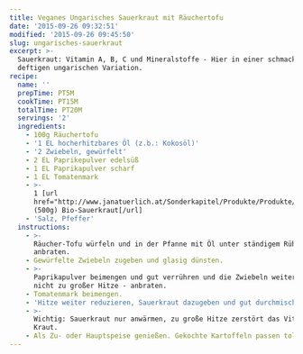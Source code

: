 ```yaml
---
title: Veganes Ungarisches Sauerkraut mit Räuchertofu
date: '2015-09-26 09:32:51'
modified: '2015-09-26 09:45:50'
slug: ungarisches-sauerkraut
excerpt: >-
  Sauerkraut: Vitamin A, B, C und Mineralstoffe - Hier in einer schmackhaft,
  deftigen ungarischen Variation.
recipe:
  name: ''
  prepTime: PT5M
  cookTime: PT15M
  totalTime: PT20M
  servings: '2'
  ingredients:
    - 100g Räuchertofu
    - '1 EL hocherhitzbares Öl (z.b.: Kokosöl)'
    - '2 Zwiebeln, gewürfelt'
    - 2 EL Paprikepulver edelsüß
    - 1 EL Paprikapulver scharf
    - 1 EL Tomatenmark
    - >-
      1 [url
      href="http://www.janatuerlich.at/Sonderkapitel/Produkte/Produkte/Portal.aspx?produktgruppe=1510&produkt=384"]Packung
      (500g) Bio-Sauerkraut[/url]
    - 'Salz, Pfeffer'
  instructions:
    - >-
      Räucher-Tofu würfeln und in der Pfanne mit Öl unter ständigem Rühren
      anbraten.
    - Gewürfelte Zwiebeln zugeben und glasig dünsten.
    - >-
      Paprikapulver beimengen und gut verrühren und die Zwiebeln weiter - unter
      nicht zu großer Hitze - anbraten.
    - Tomatenmark beimengen.
    - 'Hitze weiter reduzieren, Sauerkraut dazugeben und gut durchmischen.'
    - >-
      Wichtig: Sauerkraut nur anwärmen, zu große Hitze zerstört das Vitamin C im
      Kraut.
    - Als Zu- oder Hauptspeise genießen. Gekochte Kartoffeln passen toll dazu.
---
```


